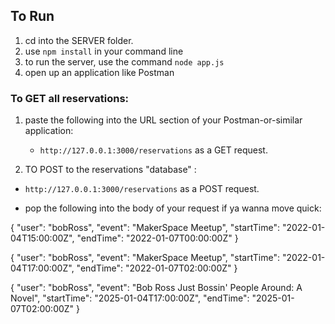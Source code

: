 ## To Run

1. cd into the SERVER folder.
2. use `npm install` in your command line
3. to run the server, use the command `node app.js`
4. open up an application like Postman

### To GET all reservations:

1. paste the following into the URL section of your Postman-or-similar application:

   - `http://127.0.0.1:3000/reservations` as a GET request.

2. TO POST to the reservations "database" :

- `http://127.0.0.1:3000/reservations` as a POST request.

- pop the following into the body of your request if ya wanna move quick:

<!-- this one will throw an error wow (at same time as an existing)-->

{
"user": "bobRoss",
"event": "MakerSpace Meetup",
"startTime": "2022-01-04T15:00:00Z",
"endTime": "2022-01-07T00:00:00Z"
}

  <!-- this one will ALSO throw an error wow (overlap)-->

{
"user": "bobRoss",
"event": "MakerSpace Meetup",
"startTime": "2022-01-04T17:00:00Z",
"endTime": "2022-01-07T02:00:00Z"
}

<!-- this is a good one -->

{
"user": "bobRoss",
"event": "Bob Ross Just Bossin' People Around: A Novel",
"startTime": "2025-01-04T17:00:00Z",
"endTime": "2025-01-07T02:00:00Z"
}
